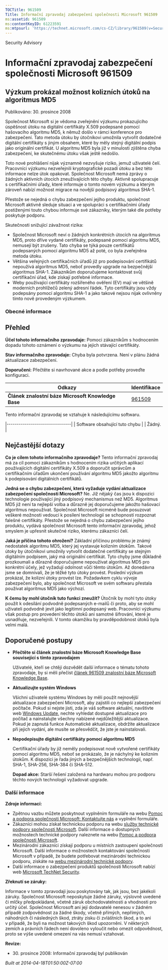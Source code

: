 ```yaml
---
TOCTitle: 961509
Title: Informační zpravodaj zabezpečení společnosti Microsoft 961509
ms:assetid: 961509
ms:contentKeyID: 61223591
ms:mtpsurl: 'https://technet.microsoft.com/cs-CZ/library/961509(v=Security.10)'
---
```


Security Advisory

Informační zpravodaj zabezpečení společnosti Microsoft 961509
=============================================================

Výzkum prokázal možnost kolizních útoků na algoritmus MD5
---------------------------------------------------------

Publikováno: 30. prosince 2008

Společnost Microsoft si je vědoma zveřejnění výzkumu prokazujícího úspěšnost útoku na digitální certifikáty X.509 podepsané pomocí hašovacího algoritmu MD5, k němuž došlo v rámci konference pro zabezpečení. Tato metoda útoku by útočníkovi umožnila vytvořit dodatečné digitální certifikáty s jiným obsahem, které by měly stejný digitální podpis jako originální certifikát. U algoritmu MD5 byla již v minulosti zjištěna chyba zabezpečení, ke skutečnému útoku však ještě nedošlo.

Toto nové prohlášení nijak významně nezvyšuje riziko, jemuž uživatelé čelí. Pracovníci výzkumu nezveřejnili kryptografické pozadí útoku a bez této informace nelze útok opakovat. Společnost Microsoft nemá zprávy o žádných aktivních útocích zneužívajících této chyby. Aktivně spolupracuje s certifikačními úřady, které informuje o tomto novém výzkumu a kterým zároveň nabízí možnost migrace na novější podpisový algoritmus SHA-1.

Přestože se nejedná o chybu zabezpečení jejího produktu, společnost Microsoft aktivně sleduje situaci a ve spolupráci s certifikačními úřady postiženými touto chybou informuje své zákazníky, kterým také dle potřeby poskytuje podporu.

Skutečnosti snižující závažnost rizika:

-   Společnost Microsoft neví o žádných konkrétních útocích na algoritmus MD5, proto dříve vydané certifikáty, podepsané pomocí algoritmu MD5, nemusejí být zrušeny. Tato chyba se týká pouze certifikátů podepsaných pomocí algoritmu MD5 až poté, co byla zveřejněna metoda útoku.
-   Většina veřejných certifikačních úřadů již pro podepisování certifikátů nepoužívá algoritmus MD5, neboť provedly upgrade na bezpečnější algoritmus SHA-1. Zákazníkům doporučujeme kontaktovat svůj certifikační úřad, kde získají potřebné informace.
-   Weby používající certifikáty rozšířeného ověření (EV) mají ve většině moderních prohlížečů zelený adresní řádek. Tyto certifikáty jsou vždy podepsány pomocí algoritmu SHA-1 a jako takové nejsou nijak ovlivněny tímto nově provedeným výzkumem.

### Obecné informace

Přehled
-------

<span></span>
**Účel tohoto informačního zpravodaje:** Pomoci zákazníkům s hodnocením dopadu tohoto oznámení o výzkumu na jejich stávající certifikáty.

**Stav informačního zpravodaje:** Chyba byla potvrzena. Není v plánu žádná aktualizace zabezpečení.

**Doporučení:** Přečtěte si navrhované akce a podle potřeby proveďte konfiguraci.

| Odkazy                                             | Identifikace                                        |
|----------------------------------------------------|-----------------------------------------------------|
| **Článek znalostní báze Microsoft Knowledge Base** | [961509](http://support.microsoft.com/kb/961509/cs) |

Tento informační zpravodaj se vztahuje k následujícímu softwaru.


|--------------------------------|
| Software obsahující tuto chybu |
| Žádný.                         |

Nejčastější dotazy
------------------

<span></span>
**Co je cílem tohoto informačního zpravodaje?**
Tento informační zpravodaj má za cíl pomoci zákazníkům s hodnocením rizika určitých aplikací používajících digitální certifikáty X.509 a doporučit správcům a certifikačním úřadům ukončení používání algoritmu MD5 jakožto algoritmu k podepisování digitálních certifikátů.

**Jedná se o chybu zabezpečení, která vyžaduje vydání aktualizace zabezpečení společnosti Microsoft?**
Ne. Již nějaký čas jsou k dispozici technologie používající jiný podpisový mechanismus než MD5. Algoritmus MD5 již není ta nejlepší volba a důrazně jej doporučujeme jakožto hašovací algoritmus nepoužívat. Společnost Microsoft nicméně bude posuzovat veškeré možnosti vedoucí k posílení technologií se schopností rozpoznat falešné certifikáty. Přestože se nejedná o chybu zabezpečení jejího produktu, vydává společnost Microsoft tento informační zpravodaj, jehož smyslem je upřesnit skutečné riziko, kterému zákazníci čelí.

**Jaká je příčina tohoto ohrožení?**
Základní příčinou problému je známý nedostatek algoritmu MD5, který jej vystavuje kolizním útokům. Takové útoky by útočníkovi umožnily vytvořit dodatečné certifikáty se stejným digitálním podpisem, jaký má originální certifikát. Tyto chyby jsme důkladně prozkoumali a důrazně doporučujeme nepoužívat algoritmus MD5 pro konkrétní účely, jež vyžadují odolnost vůči těmto útokům. Až donedávna jsme se domnívali, že je těžké tyto útoky provést. Poslední výzkum prokázal, že kolizní útoky provést lze. Požadavkem cyklu vývoje zabezpečení bylo, aby společnost Microsoft ve svém softwaru přestala používat algoritmus MD5 jako výchozí.

**K čemu by mohl útočník tuto funkci zneužít?**
Útočník by mohl tyto útoky použít k odesílání podvodně podepsaných e-mailů či proto, aby se mohl uživateli podvodně jevit jako legitimní podepsaný web. Pracovníci výzkumu však postup pro provedení těchto útoků ani samotné šifrování, které je usnadňuje, nezveřejnili. V tomto okamžiku by pravděpodobnost útoků byla velmi malá.

Doporučené postupy
------------------

<span></span>
-   **Přečtěte si článek znalostní báze Microsoft Knowledge Base související s tímto zpravodajem**

    Uživatelé, kteří se chtějí dozvědět další informace o tématu tohoto zpravodaje, by si měli přečíst [článek 961509 znalostní báze Microsoft Knowledge Base](http://support.microsoft.com/kb/961509/cs).

-   **Aktualizujte systém Windows**

    Všichni uživatelé systému Windows by měli použít nejnovější aktualizace zabezpečení Microsoft, aby zajistili co nejlepší zabezpečení počítače. Pokud si nejste jisti, zda je váš software aktuální, navštivte web [Windows Update](http://windowsupdate.microsoft.com/), nechte vyhledat dostupné aktualizace pro počítač a nainstalujte všechny nabízené nejdůležitější aktualizace. Pokud je zapnutá funkce Automatické aktualizace, obdržíte aktualizace při jejich vydání, ale musíte se přesvědčit, že jste je nainstalovali.

-   **Nepodepisujte digitální certifikáty pomocí algoritmu MD5**

    Certifikační úřady by již neměly podepisovat nově vytvořené certifikáty pomocí algoritmu MD5, neboť se prokázalo, že je náchylný ke kolizním útokům. K dispozici je řada jiných a bezpečnějších technologií, např. SHA-1, SHA-256, SHA-384 či SHA-512.

    **Dopad akce:** Starší řešení založená na hardwaru mohou pro podporu těchto nových technologií vyžadovat upgrade.

### Další informace

**Zdroje informací:**

-   Zpětnou vazbu můžete poskytnout vyplněním formuláře na webu [Pomoc a podpora společnosti Microsoft: Kontaktujte nás](https://support.microsoft.com/common/survey.aspx?scid=sw;en;1257&amp;showpage=1&amp;ws=technet&amp;sd=tech) a vyplnění formuláře.
-   Zákazníci mohou získat technickou podporu na webu [služby technické podpory společnosti Microsoft](http://go.microsoft.com/fwlink/?linkid=21131). Další informace o dostupných možnostech technické podpory naleznete na webu [Pomoc a podpora společnosti Microsoft](http://support.microsoft.com/?ln=cs).
-   Mezinárodní zákazníci získají podporu u místních zastoupení společnosti Microsoft. Další informace o možnostech kontaktování společnosti Microsoft v případě, že budete potřebovat mezinárodní technickou podporu, získáte na [webu mezinárodní technické podpory](http://go.microsoft.com/fwlink/?linkid=21155).
-   Další informace o zabezpečení produktů společnosti Microsoft nabízí web [Microsoft TechNet Security](http://go.microsoft.com/fwlink/?linkid=21132).

**Zřeknutí se záruky:**

Informace v tomto zpravodaji jsou poskytovány tak, jak jsou, bez jakékoli záruky. Společnost Microsoft neposkytuje žádné záruky, výslovně uvedené či mlčky předpokládané, včetně záruk obchodovatelnosti a vhodnosti pro určitý účel. Společnost Microsoft ani její dodavatelé nenesou v žádném případě zodpovědnost za žádné škody, včetně přímých, nepřímých, náhodných či následných škod, ztráty zisku či zvláštních škod, a to ani v případě, že byli na možnost takových škod upozorněni. V některých zemích a právních řádech není dovoleno vyloučit nebo omezit odpovědnost, proto se výše uvedené omezení na vás nemusí vztahovat.

**Revize:**

-   30. prosince 2008: Informační zpravodaj byl publikován

*Built at 2014-04-18T01:50:00Z-07:00*
